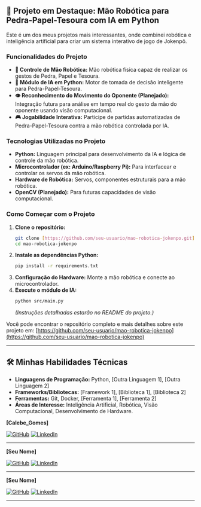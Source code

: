 ## 🌟 Projeto em Destaque: Mão Robótica para Pedra-Papel-Tesoura com IA em Python

Este é um dos meus projetos mais interessantes, onde combinei robótica e inteligência artificial para criar um sistema interativo de jogo de Jokenpô.

### Funcionalidades do Projeto

* **🤖 Controle de Mão Robótica:** Mão robótica física capaz de realizar os gestos de Pedra, Papel e Tesoura.
* **🧠 Módulo de IA em Python:** Motor de tomada de decisão inteligente para Pedra-Papel-Tesoura.
* **👁️ Reconhecimento do Movimento do Oponente (Planejado):** Integração futura para análise em tempo real do gesto da mão do oponente usando visão computacional.
* **🎮 Jogabilidade Interativa:** Participe de partidas automatizadas de Pedra-Papel-Tesoura contra a mão robótica controlada por IA.

### Tecnologias Utilizadas no Projeto

* **Python:** Linguagem principal para desenvolvimento da IA e lógica de controle da mão robótica.
* **Microcontrolador (ex: Arduino/Raspberry Pi):** Para interfacear e controlar os servos da mão robótica.
* **Hardware de Robótica:** Servos, componentes estruturais para a mão robótica.
* **OpenCV (Planejado):** Para futuras capacidades de visão computacional.

### Como Começar com o Projeto

1.  **Clone o repositório:**
    ```bash
    git clone [https://github.com/seu-usuario/mao-robotica-jokenpo.git](https://github.com/seu-usuario/mao-robotica-jokenpo.git)
    cd mao-robotica-jokenpo
    ```
2.  **Instale as dependências Python:**
    ```bash
    pip install -r requirements.txt
    ```
3.  **Configuração do Hardware:** Monte a mão robótica e conecte ao microcontrolador.
4.  **Execute o módulo de IA:**
    ```bash
    python src/main.py
    ```
    *(Instruções detalhadas estarão no README do projeto.)*

Você pode encontrar o repositório completo e mais detalhes sobre este projeto em: [https://github.com/seu-usuario/mao-robotica-jokenpo](https://github.com/seu-usuario/mao-robotica-jokenpo)

---

## 🛠️ Minhas Habilidades Técnicas

* **Linguagens de Programação:** Python, [Outra Linguagem 1], [Outra Linguagem 2]
* **Frameworks/Bibliotecas:** [Framework 1], [Biblioteca 1], [Biblioteca 2]
* **Ferramentas:** Git, Docker, [Ferramenta 1], [Ferramenta 2]
* **Áreas de Interesse:** Inteligência Artificial, Robótica, Visão Computacional, Desenvolvimento de Hardware.


**[Calebe_Gomes]**

[![GitHub](https://img.shields.io/badge/GitHub-100000?style=for-the-badge&logo=github&logoColor=white)](https://github.com/CalebeGomes740)
[![LinkedIn](https://img.shields.io/badge/LinkedIn-0077B5?style=for-the-badge&logo=linkedin&logoColor=white)](URL_DO_SEU_LINKEDIN)

---

**[Seu Nome]**

[![GitHub](https://img.shields.io/badge/GitHub-100000?style=for-the-badge&logo=github&logoColor=white)](https://github.com/SEU_USUARIO_GITHUB)
[![LinkedIn](https://img.shields.io/badge/LinkedIn-0077B5?style=for-the-badge&logo=linkedin&logoColor=white)](URL_DO_SEU_LINKEDIN)

---
**[Seu Nome]**

[![GitHub](https://img.shields.io/badge/GitHub-100000?style=for-the-badge&logo=github&logoColor=white)](https://github.com/SEU_USUARIO_GITHUB)
[![LinkedIn](https://img.shields.io/badge/LinkedIn-0077B5?style=for-the-badge&logo=linkedin&logoColor=white)](URL_DO_SEU_LINKEDIN)

---

